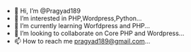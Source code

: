 - 👋 Hi, I’m @Pragyad189
- 👀 I’m interested in PHP,Wordpress,Python...
- 🌱 I’m currently learning Worfdpress and PHP...
- 💞️ I’m looking to collaborate on Core PHP and Wordpress...
- 📫 How to reach me pragyad189@gmail.com...

<!---
Pragyad189/Pragyad189 is a ✨ special ✨ repository because its `README.md` (this file) appears on your GitHub profile.
You can click the Preview link to take a look at your changes.
--->
